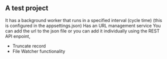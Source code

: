  ## A test project 
 
It has a background worker that runs in a specified interval (cycle time) (this is configured in the appsettings.json)
Has an URL management service
You can add the url to the json file or you can add it individually using the REST API enpoint,
- Truncate record
- File Watcher functionality
  
       
